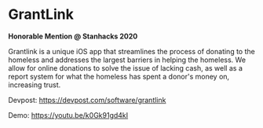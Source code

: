 # GrantLink

**Honorable Mention @ Stanhacks 2020**

Grantlink is a unique iOS app that streamlines the process of donating to the homeless and addresses the largest barriers in helping the homeless. We allow for online donations to solve the issue of lacking cash, as well as a report system for what the homeless has spent a donor's money on, increasing trust. 

Devpost: https://devpost.com/software/grantlink

Demo: https://youtu.be/k0Gk91gd4kI
